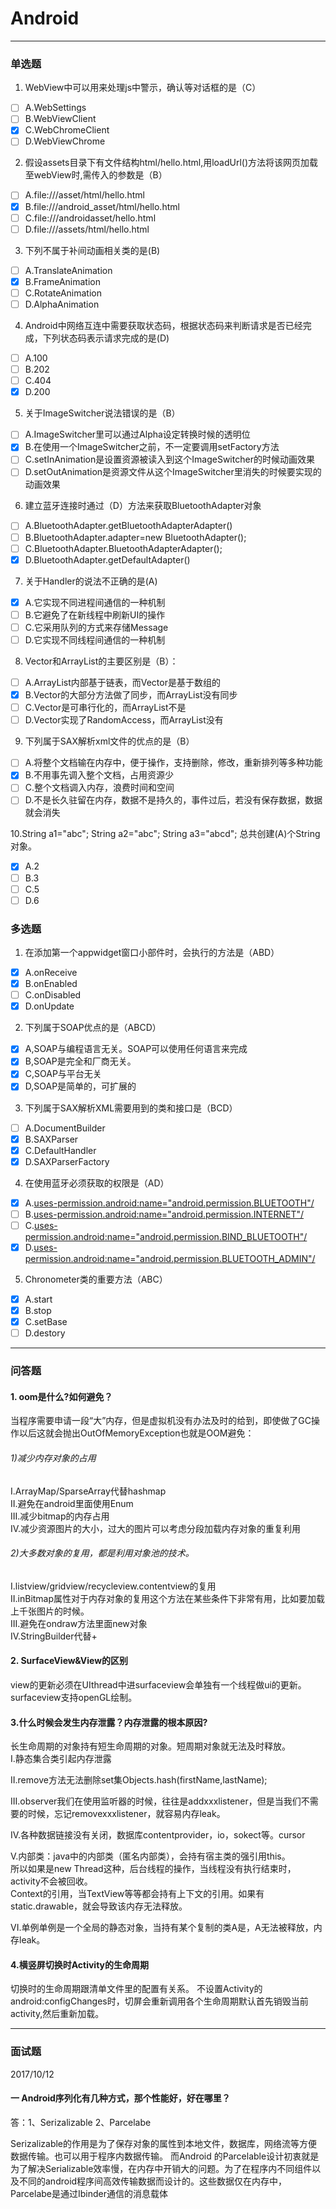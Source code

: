 # Android

---
### 单选题

1. WebView中可以用来处理js中警示，确认等对话框的是（C）
- [ ] A.WebSettings  
- [ ] B.WebViewClient  
- [x] C.WebChromeClient  
- [ ] D.WebViewChrome

2. 假设assets目录下有文件结构html/hello.html,用loadUrl()方法将该网页加载至webView时,需传入的参数是（B）
- [ ] A.file:///asset/html/hello.html
- [x] B.file:///android_asset/html/hello.html
- [ ] C.file:///androidasset/hello.html
- [ ] D.file:///assets/html/hello.html

3. 下列不属于补间动画相关类的是(B)
- [ ] A.TranslateAnimation    
- [x] B.FrameAnimation
- [ ] C.RotateAnimation
- [ ] D.AlphaAnimation

4. Android中网络互连中需要获取状态码，根据状态码来判断请求是否已经完成，下列状态码表示请求完成的是(D)
- [ ] A.100    
- [ ] B.202
- [ ] C.404
- [x] D.200

5. 关于ImageSwitcher说法错误的是（B）
- [ ] A.ImageSwitcher里可以通过Alpha设定转换时候的透明位
- [x] B.在使用一个ImageSwitcher之前，不一定要调用setFactory方法
- [ ] C.setInAnimation是设置资源被读入到这个ImageSwitcher的时候动画效果
- [ ] D.setOutAnimation是资源文件从这个ImageSwitcher里消失的时候要实现的动画效果

6. 建立蓝牙连接时通过（D）方法来获取BluetoothAdapter对象
- [ ] A.BluetoothAdapter.getBluetoothAdapterAdapter()
- [ ] B.BluetoothAdapter.adapter=new BluetoothAdapter();
- [ ] C.BluetoothAdapter.BluetoothAdapterAdapter();
- [x] D.BluetoothAdapter.getDefaultAdapter()

7. 关于Handler的说法不正确的是(A)
- [x] A.它实现不同进程间通信的一种机制
- [ ] B.它避免了在新线程中刷新UI的操作
- [ ] C.它采用队列的方式来存储Message
- [ ] D.它实现不同线程间通信的一种机制

8. Vector和ArrayList的主要区别是（B）：
- [ ] A.ArrayList内部基于链表，而Vector是基于数组的
- [x] B.Vector的大部分方法做了同步，而ArrayList没有同步
- [ ] C.Vector是可串行化的，而ArrayList不是
- [ ] D.Vector实现了RandomAccess，而ArrayList没有

9. 下列属于SAX解析xml文件的优点的是（B）
- [ ] A.将整个文档输在内存中，便于操作，支持删除，修改，重新排列等多种功能
- [x] B.不用事先调入整个文档，占用资源少
- [ ] C.整个文档调入内存，浪费时间和空间
- [ ] D.不是长久驻留在内存，数据不是持久的，事件过后，若没有保存数据，数据就会消失

10.String a1="abc"; String a2="abc"; String a3="abcd"; 总共创建(A)个String对象。
- [x] A.2
- [ ] B.3  
- [ ] C.5  
- [ ] D.6

### 多选题
1. 在添加第一个appwidget窗口小部件时，会执行的方法是（ABD）
- [x] A.onReceive
- [x] B.onEnabled
- [ ] C.onDisabled
- [x] D.onUpdate

2. 下列属于SOAP优点的是（ABCD）
- [x] A,SOAP与编程语言无关。SOAP可以使用任何语言来完成
- [x] B,SOAP是完全和厂商无关。
- [x] C,SOAP与平台无关
- [x] D,SOAP是简单的，可扩展的

3. 下列属于SAX解析XML需要用到的类和接口是（BCD）
- [ ] A.DocumentBuilder
- [x] B.SAXParser
- [x] C.DefaultHandler
- [x] D.SAXParserFactory

4. 在使用蓝牙必须获取的权限是（AD）
- [x] A.<uses-permission.android:name="android.permission.BLUETOOTH"/>
- [ ] B.<uses-permission.android:name="android.permission.INTERNET"/>
- [ ] C.<uses-permission.android:name="android.permission.BIND_BLUETOOTH"/>
- [x] D.<uses-permission.android:name="android.permission.BLUETOOTH_ADMIN"/>

5. Chronometer类的重要方法（ABC）
- [x] A.start
- [x] B.stop
- [x] C.setBase
- [ ] D.destory

---


### 问答题

#### 1. oom是什么?如何避免？
当程序需要申请一段“大”内存，但是虚拟机没有办法及时的给到，即使做了GC操作以后这就会抛出OutOfMemoryException也就是OOM避免：
###### 1)减少内存对象的占用
I.ArrayMap/SparseArray代替hashmap  
II.避免在android里面使用Enum  
III.减少bitmap的内存占用   
IV.减少资源图片的大小，过大的图片可以考虑分段加载内存对象的重复利用  
###### 2)大多数对象的复用，都是利用对象池的技术。
I.listview/gridview/recycleview.contentview的复用  
II.inBitmap属性对于内存对象的复用这个方法在某些条件下非常有用，比如要加载上千张图片的时候。  
III.避免在ondraw方法里面new对象  
IV.StringBuilder代替+
#### 2. SurfaceView&View的区别
view的更新必须在UIthread中进surfaceview会单独有一个线程做ui的更新。surfaceview支持openGL绘制。

#### 3.什么时候会发生内存泄露？内存泄露的根本原因?
长生命周期的对象持有短生命周期的对象。短周期对象就无法及时释放。  
I.静态集合类引起内存泄露  

II.remove方法无法删除set集Objects.hash(firstName,lastName); 

III.observer我们在使用监听器的时候，往往是addxxxlistener，但是当我们不需要的时候，忘记removexxxlistener，就容易内存leak。 

IV.各种数据链接没有关闭，数据库contentprovider，io，sokect等。cursor 

V.内部类：java中的内部类（匿名内部类），会持有宿主类的强引用this。  
所以如果是new Thread这种，后台线程的操作，当线程没有执行结束时，activity不会被回收。  
Context的引用，当TextView等等都会持有上下文的引用。如果有static.drawable，就会导致该内存无法释放。  

VI.单例单例是一个全局的静态对象，当持有某个复制的类A是，A无法被释放，内存leak。

#### 4.横竖屏切换时Activity的生命周期
切换时的生命周期跟清单文件里的配置有关系。
不设置Activity的android:configChanges时，切屏会重新调用各个生命周期默认首先销毁当前activity,然后重新加载。


---
### 面试题
2017/10/12   
#### 一 Android序列化有几种方式，那个性能好，好在哪里？  
答：1、Serizalizable 2、Parcelabe  

Serizalizable的作用是为了保存对象的属性到本地文件，数据库，网络流等方便数据传输。也可以用于程序内数据传输。
而Android 的Parcelable设计初衷就是为了解决Serializable效率慢，在内存中开销大的问题。为了在程序内不同组件以及不同的android程序间高效传输数据而设计的。这些数据仅在内存中，Parcelabe是通过Ibinder通信的消息载体 
